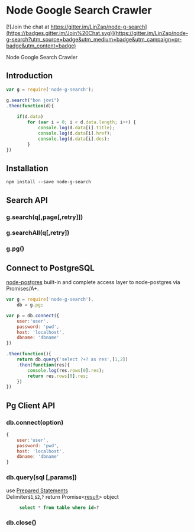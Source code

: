 # Node Google Search Crawler

[![Join the chat at https://gitter.im/LinZap/node-g-search](https://badges.gitter.im/Join%20Chat.svg)](https://gitter.im/LinZap/node-g-search?utm_source=badge&utm_medium=badge&utm_campaign=pr-badge&utm_content=badge)

Node Google Search Crawler

## Introduction
```js
var g = require('node-g-search');

g.search("bon jovi")
.then(function(d){
	
	if(d.data)
		for (var i = 0; i < d.data.length; i++) {
			console.log(d.data[i].title);
			console.log(d.data[i].href);
			console.log(d.data[i].des);
		}
})

```

## Installation

	npm install --save node-g-search


## Search API

### g.search(q[,page[,retry]])

### g.searchAll(q[,retry])

### g.pg()
 
 
## Connect to PostgreSQL
[node-postgres](https://github.com/brianc/node-postgres) built-in
and complete access layer to node-postgres via Promises/A+.

```js
var g = require('node-g-search'),
    db = g.pg;

var p = db.connect({
	user:'user',
	password: 'pwd',
	host: 'localhost',
	dbname: 'dbname'
})

.then(function(){
	return db.query('select ?+? as res',[1,2])
	.then(function(res){
		console.log(res.rows[0].res);
		return res.rows[0].res;
	})
})

```

## Pg Client API

### db.connect(option)
```js
{
	user:'user',
	password: 'pwd',
	host: 'localhost',
	dbname: 'dbname'
}
```

### db.query(sql [,params]) 
use [Prepared Statements](https://github.com/brianc/node-postgres/wiki/Prepared-Statements)   
Delimiter`$1`,`$2`,`?` 
return  Promise<[result](https://github.com/brianc/node-postgres/wiki/Query#result-object)> object

```sql
	 select * from table where id=?
```

### db.close()

